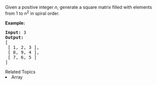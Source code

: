 <p>Given a positive integer <em>n</em>, generate a square matrix filled with elements from 1 to <em>n</em><sup>2</sup> in spiral order.</p>

<p><strong>Example:</strong></p>

<pre>
<strong>Input:</strong> 3
<strong>Output:</strong>
[
 [ 1, 2, 3 ],
 [ 8, 9, 4 ],
 [ 7, 6, 5 ]
]
</pre>
<div><div>Related Topics</div><div><li>Array</li></div></div>